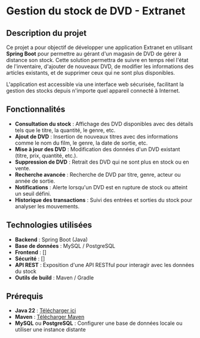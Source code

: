 # Gestion du stock de DVD - Extranet 

## Description du projet

Ce projet a pour objectif de développer une application Extranet en utilisant **Spring Boot** pour permettre au gérant d'un magasin de DVD de gérer à distance son stock. Cette solution permettra de suivre en temps réel l'état de l'inventaire, d'ajouter de nouveaux DVD, de modifier les informations des articles existants, et de supprimer ceux qui ne sont plus disponibles.

L'application est accessible via une interface web sécurisée, facilitant la gestion des stocks depuis n'importe quel appareil connecté à Internet.

## Fonctionnalités

- **Consultation du stock** : Affichage des DVD disponibles avec des détails tels que le titre, la quantité, le genre, etc.
- **Ajout de DVD** : Insertion de nouveaux titres avec des informations comme le nom du film, le genre, la date de sortie, etc.
- **Mise à jour des DVD** : Modification des données d'un DVD existant (titre, prix, quantité, etc.).
- **Suppression de DVD** : Retrait des DVD qui ne sont plus en stock ou en vente.
- **Recherche avancée** : Recherche de DVD par titre, genre, acteur ou année de sortie.
- **Notifications** : Alerte lorsqu'un DVD est en rupture de stock ou atteint un seuil défini.
- **Historique des transactions** : Suivi des entrées et sorties du stock pour analyser les mouvements.

## Technologies utilisées

- **Backend** : Spring Boot (Java)
- **Base de données** : MySQL / PostgreSQL
- **Frontend** : []
- **Sécurité** : []
- **API REST** : Exposition d'une API RESTful pour interagir avec les données du stock
- **Outils de build** : Maven / Gradle

## Prérequis

- **Java 22** : [Télécharger ici](https://www.oracle.com/java/technologies/javase-jdk22-downloads.html)
- **Maven** : [Télécharger Maven](https://maven.apache.org/download.cgi)
- **MySQL** ou **PostgreSQL** : Configurer une base de données locale ou utiliser une instance distante

